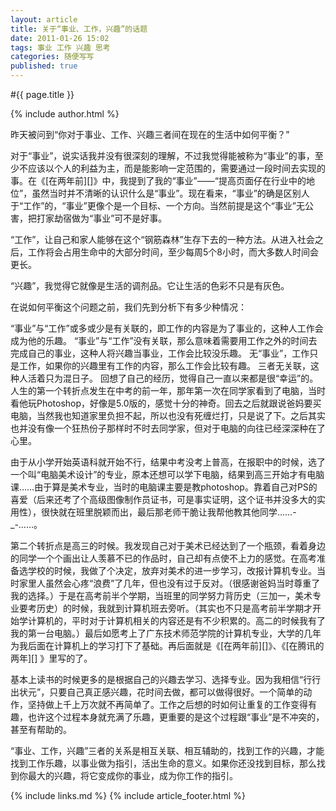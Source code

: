 ```yaml
---
layout: article
title: 关于“事业、工作，兴趣”的话题
date: 2011-01-26 15:02
tags: 事业 工作 兴趣 思考
categories: 随便写写
published: true
---
```


#{{ page.title }}

{% include author.html %}

昨天被问到“你对于事业、工作、兴趣三者间在现在的生活中如何平衡？”

对于“事业”，说实话我并没有很深刻的理解，不过我觉得能被称为“事业”的事，至少不应该以个人的利益为主，而是能影响一定范围的，需要通过一段时间去实现的事。在《[在两年前][]》中，我提到了我的“事业”——“提高页面仔在行业中的地位”，虽然当时并不清晰的认识什么是“事业”。现在看来，“事业”的确是区别人于“工作”的，“事业”更像个是一个目标、一个方向。当然前提是这个“事业”无公害，把打家劫宿做为“事业”可不是好事。

“工作”，让自己和家人能够在这个“钢筋森林”生存下去的一种方法。从进入社会之后，工作将会占用生命中的大部分时间，至少每周5个8小时，而大多数人时间会更长。

“兴趣”，我觉得它就像是生活的调剂品。它让生活的色彩不只是有灰色。

在说如何平衡这个问题之前，我们先到分析下有多少种情况：

“事业”与“工作”或多或少是有关联的，即工作的内容是为了事业的，这种人工作会成为他的乐趣。
“事业”与“工作”没有关联，那么意味着需要用工作之外的时间去完成自己的事业，这种人将兴趣当事业，工作会比较没乐趣。
无“事业”，工作只是工作，如果你的兴趣里有工作的内容，那么工作会比较有趣。
三者无关联，这种人活着只为混日子。
回想了自己的经历，觉得自己一直以来都是很“幸运”的。人生的第一个转折点发生在中考的前一年，那年第一次在同学家看到了电脑，当时看他玩Photoshop，好像是5.0版的，感觉十分的神奇。回去之后就跟说爸妈要买电脑，当然我也知道家里负担不起，所以也没有死缠烂打，只是说了下。之后其实也并没有像一个狂热份子那样时不时去同学家，但对于电脑的向往已经深深种在了心里。

由于从小学开始英语科就开始不行，结果中考没考上普高，在报职中的时候，选了一个叫“电脑美术设计”的专业，原本还想可以学下电脑，结果到高三开始才有电脑课……由于算是美术专业，当时的电脑课主要是教photoshop。靠着自己对PS的喜爱（后来还考了个高级图像制作员证书，可是事实证明，这个证书并没多大的实用性），很快就在班里脱颖而出，最后那老师干脆让我帮他教其他同学……-_-……。

第二个转折点是高三的时候。我发现自己对于美术已经达到了一个瓶颈，看着身边的同学一个个画出让人羡慕不已的作品时，自己却有点使不上力的感觉。在高考准备选学校的时候，我做了个决定，放弃对美术的进一步学习，改报计算机专业。当时家里人虽然会心疼“浪费”了几年，但也没有过于反对。（很感谢爸妈当时尊重了我的选择。）于是在高考前半个学期，当班里的同学努力背历史（三加一，美术专业要考历史）的时候，我就到计算机班去旁听。（其实也不只是高考前半学期才开始学计算机的，平时对于计算机相关的内容还是有不少积累的。高二的时候我有了我的第一台电脑。）最后如愿考上了广东技术师范学院的计算机专业，大学的几年为我后面在计算机上的学习打下了基础。再后面就是《[在两年前][]》、《[在腾讯的两年][] 》里写的了。

基本上读书的时候更多的是根据自己的兴趣去学习、选择专业。因为我相信“行行出状元”，只要自己真正感兴趣，花时间去做，都可以做得很好。一个简单的动作，坚持做上千上万次就不再简单了。工作之后想的时如何让重复的工作变得有趣，也许这个过程本身就充满了乐趣，更重要的是这个过程跟“事业”是不冲突的，甚至有帮助的。

“事业、工作，兴趣”三者的关系是相互关联、相互辅助的，找到工作的兴趣，才能找到工作乐趣，以事业做为指引，活出生命的意义。如果你还没找到目标，那么找到你最大的兴趣，将它变成你的事业，成为你工作的指引。

{% include links.md %}
{% include article_footer.html %}
